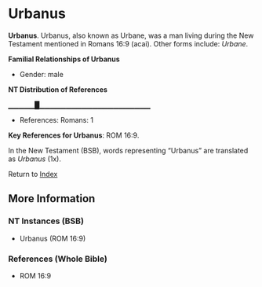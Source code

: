 # Urbanus
**Urbanus**. 
Urbanus, also known as Urbane, was a man living during the New Testament mentioned in Romans 16:9 (acai). 
Other forms include: 
*Urbane*. 




**Familial Relationships of Urbanus**


* Gender: male


**NT Distribution of References**

▁▁▁▁▁█▁▁▁▁▁▁▁▁▁▁▁▁▁▁▁▁▁▁▁▁▁
* References: Romans: 1



**Key References for Urbanus**: 
ROM 16:9. 




In the New Testament (BSB), words representing “Urbanus” are translated as 
*Urbanus* (1x). 


Return to [Index](00-Index.md)

## More Information

### NT Instances (BSB)

* Urbanus (ROM 16:9)



### References (Whole Bible)

* ROM 16:9



